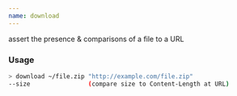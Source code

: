 ```yaml
---
name: download
---
```

assert the presence & comparisons of a file to a URL


### Usage

```bash
> download ~/file.zip "http://example.com/file.zip"
--size                (compare size to Content-Length at URL)
```
